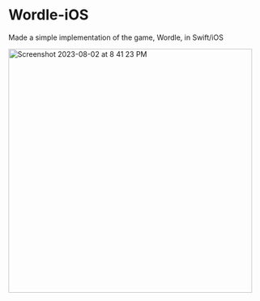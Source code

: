 # Wordle-iOS
 Made a simple implementation of the game, Wordle, in Swift/iOS


<img width="481" alt="Screenshot 2023-08-02 at 8 41 23 PM" src="https://github.com/Dljdd/Wordle-iOS/assets/68500873/dd12b106-84cb-47c4-9b9b-f9c71e9dac8a">
